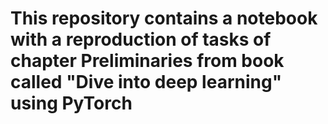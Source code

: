 # This repository contains a notebook with a reproduction of tasks of chapter Preliminaries from book called "Dive into deep learning" using PyTorch

